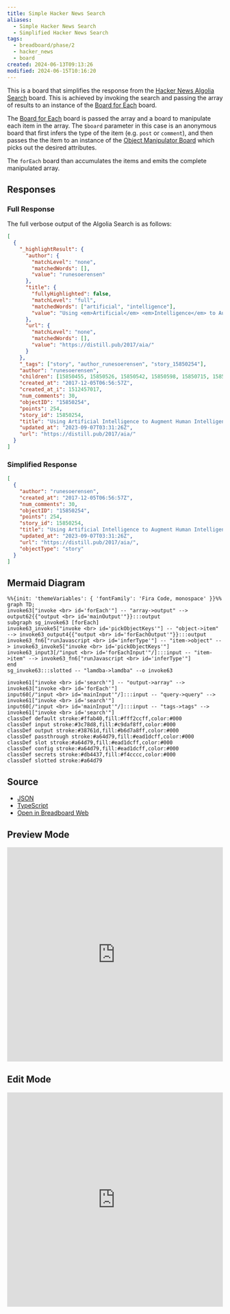```yaml
---
title: Simple Hacker News Search
aliases:
  - Simple Hacker News Search
  - Simplified Hacker News Search
tags:
  - breadboard/phase/2
  - hacker_news
  - board
created: 2024-06-13T09:13:26
modified: 2024-06-15T10:16:20
---
```


This is a board that simplifies the response from the [Hacker News Algolia Search](projects/Breadboard/Phase%202/Hacker%20News/Algolia/Hacker%20News%20Algolia%20Search.md) board. This is achieved by invoking the search and passing the array of results to an instance of the [Board for Each](projects/Breadboard/Phase%202/Board%20for%20Each.md) board.

The [Board for Each](projects/Breadboard/Phase%202/Board%20for%20Each.md) board is passed the array and a board to manipulate each item in the array. The `$board` parameter in this case is an anonymous board that first infers the type of the item (e.g. `post` or `comment`), and then passes the the item to an instance of the [Object Manipulator Board](projects/Breadboard/Phase%202/Object%20Manipulator%20Board.md) which picks out the desired attributes.

The `forEach` board than accumulates the items and emits the complete manipulated array.

## Responses

### Full Response

The full verbose output of the Algolia Search is as follows:

```json
[
  {
    "_highlightResult": {
      "author": {
        "matchLevel": "none",
        "matchedWords": [],
        "value": "runesoerensen"
      },
      "title": {
        "fullyHighlighted": false,
        "matchLevel": "full",
        "matchedWords": ["artificial", "intelligence"],
        "value": "Using <em>Artificial</em> <em>Intelligence</em> to Augment Human <em>Intelligence</em>"
      },
      "url": {
        "matchLevel": "none",
        "matchedWords": [],
        "value": "https://distill.pub/2017/aia/"
      }
    },
    "_tags": ["story", "author_runesoerensen", "story_15850254"],
    "author": "runesoerensen",
    "children": [15850455, 15850526, 15850542, 15850598, 15850715, 15850797, 15854811],
    "created_at": "2017-12-05T06:56:57Z",
    "created_at_i": 1512457017,
    "num_comments": 30,
    "objectID": "15850254",
    "points": 254,
    "story_id": 15850254,
    "title": "Using Artificial Intelligence to Augment Human Intelligence",
    "updated_at": "2023-09-07T03:31:26Z",
    "url": "https://distill.pub/2017/aia/"
  }
]
```

### Simplified Response

```json
[
  {
    "author": "runesoerensen",
    "created_at": "2017-12-05T06:56:57Z",
    "num_comments": 30,
    "objectID": "15850254",
    "points": 254,
    "story_id": 15850254,
    "title": "Using Artificial Intelligence to Augment Human Intelligence",
    "updated_at": "2023-09-07T03:31:26Z",
    "url": "https://distill.pub/2017/aia/",
    "objectType": "story"
  }
]
```

## Mermaid Diagram

```mermaid
%%{init: 'themeVariables': { 'fontFamily': 'Fira Code, monospace' }}%%
graph TD;
invoke63["invoke <br> id='forEach'"] -- "array->output" --> output62{{"output <br> id='mainOutput'"}}:::output
subgraph sg_invoke63 [forEach]
invoke63_invoke5["invoke <br> id='pickObjectKeys'"] -- "object->item" --> invoke63_output4{{"output <br> id='forEachOutput'"}}:::output
invoke63_fn6["runJavascript <br> id='inferType'"] -- "item->object" --> invoke63_invoke5["invoke <br> id='pickObjectKeys'"]
invoke63_input3[/"input <br> id='forEachInput'"/]:::input -- "item->item" --> invoke63_fn6["runJavascript <br> id='inferType'"]
end
sg_invoke63:::slotted -- "lamdba->lamdba" --o invoke63

invoke61["invoke <br> id='search'"] -- "output->array" --> invoke63["invoke <br> id='forEach'"]
input60[/"input <br> id='mainInput'"/]:::input -- "query->query" --> invoke61["invoke <br> id='search'"]
input60[/"input <br> id='mainInput'"/]:::input -- "tags->tags" --> invoke61["invoke <br> id='search'"]
classDef default stroke:#ffab40,fill:#fff2ccff,color:#000
classDef input stroke:#3c78d8,fill:#c9daf8ff,color:#000
classDef output stroke:#38761d,fill:#b6d7a8ff,color:#000
classDef passthrough stroke:#a64d79,fill:#ead1dcff,color:#000
classDef slot stroke:#a64d79,fill:#ead1dcff,color:#000
classDef config stroke:#a64d79,fill:#ead1dcff,color:#000
classDef secrets stroke:#db4437,fill:#f4cccc,color:#000
classDef slotted stroke:#a64d79
```

## Source

- [JSON](https://github.com/breadboard-ai/breadboard/blob/main/packages/example-boards/src/boards/public/example-boards/hacker-news-simplified-algolia-search.json)
- [TypeScript](https://github.com/breadboard-ai/breadboard/blob/main/packages/example-boards/src/boards/hacker-news-simplified-algolia-search.ts)
- [Open in Breadboard Web](https://breadboard-ai.web.app/?board=https://raw.githubusercontent.com/breadboard-ai/breadboard/main/packages/visual-editor/public/example-boards/hacker-news-simplified-algolia-search.json)

## Preview Mode

<iframe src="https://breadboard-ai.web.app/?board=https://raw.githubusercontent.com/breadboard-ai/breadboard/main/packages/visual-editor/public/example-boards/hacker-news-simplified-algolia-search.json&embed" style="width: 100%; height: 500px; border: 0;"></iframe>

## Edit Mode

<iframe src="https://breadboard-ai.web.app/?board=https://raw.githubusercontent.com/breadboard-ai/breadboard/main/packages/visual-editor/public/example-boards/hacker-news-simplified-algolia-search.json" style="width: 100%; height: 500px; border: 0;"></iframe>
